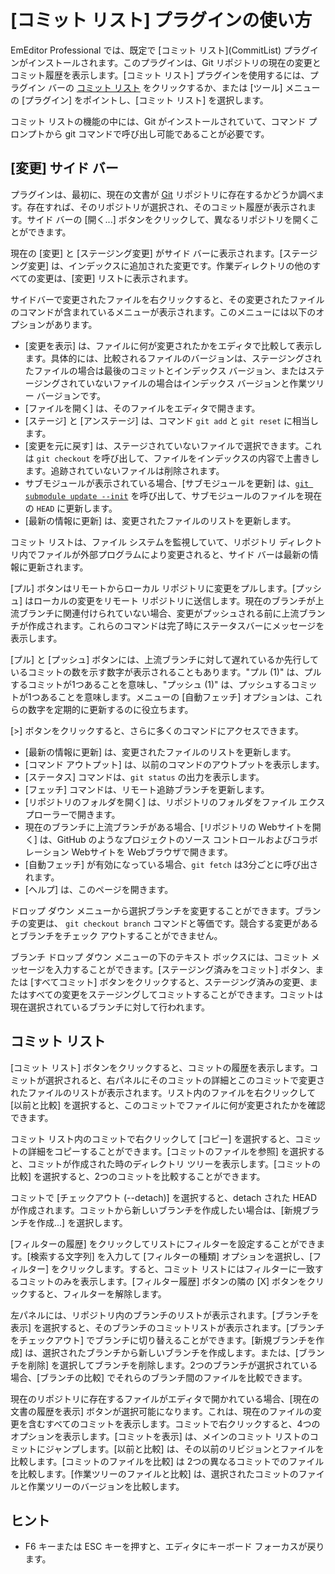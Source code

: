# \[コミット リスト\] プラグインの使い方

EmEditor Professional では、既定で \[コミット リスト\](CommitList) プラグインがインストールされます。このプラグインは、Git リポジトリの現在の変更とコミット履歴を表示します。\[コミット リスト\] プラグインを使用するには、プラグイン バーの [コミット リスト](../../images/plugin_commit_list.png) をクリックするか、または \[ツール\] メニューの \[プラグイン\] をポイントし、\[コミット リスト\] を選択します。

コミット リストの機能の中には、Git がインストールされていて、コマンド プロンプトから git コマンドで呼び出し可能であることが必要です。

## \[変更\] サイド バー

プラグインは、最初に、現在の文書が [Git](https://git-scm.com/) リポジトリに存在するかどうか調べます。存在すれば、そのリポジトリが選択され、そのコミット履歴が表示されます。サイド バーの \[開く...\] ボタンをクリックして、異なるリポジトリを開くことができます。

現在の \[変更\] と \[ステージング変更\] がサイド バーに表示されます。\[ステージング変更\] は、インデックスに追加された変更です。作業ディレクトリの他のすべての変更は、\[変更\] リストに表示されます。

サイドバーで変更されたファイルを右クリックすると、その変更されたファイルのコマンドが含まれているメニューが表示されます。このメニューには以下のオプションがあります。

- [変更を表示] は、ファイルに何が変更されたかをエディタで比較して表示します。具体的には、比較されるファイルのバージョンは、ステージングされたファイルの場合は最後のコミットとインデックス バージョン、またはステージングされていないファイルの場合はインデックス バージョンと作業ツリー バージョンです。
- [ファイルを開く] は、そのファイルをエディタで開きます。
- [ステージ] と [アンステージ] は、コマンド `git add` と `git reset` に相当します。
- [変更を元に戻す] は、ステージされていないファイルで選択できます。これは `git checkout` を呼び出して、ファイルをインデックスの内容で上書きします。追跡されていないファイルは削除されます。
- サブモジュールが表示されている場合、[サブモジュールを更新] は、[`git submodule update --init`](https://git-scm.com/docs/git-submodule#Documentation/git-submodule.txt-update--init--remote-N--no-fetch--no-recommend-shallow-f--force--checkout--rebase--merge--referenceltrepositorygt--depthltdepthgt--recursive--jobsltngt--no-single-branch--filterltfilterspecgt--ltpathgt82308203) を呼び出して、サブモジュールのファイルを現在の `HEAD` に更新します。
- [最新の情報に更新] は、変更されたファイルのリストを更新します。

コミット リストは、ファイル システムを監視していて、リポジトリ ディレクトリ内でファイルが外部プログラムにより変更されると、サイド バーは最新の情報に更新されます。

\[プル\] ボタンはリモートからローカル リポジトリに変更をプルします。\[プッシュ\] はローカルの変更をリモート リポジトリに送信します。現在のブランチが上流ブランチに関連付けられていない場合、変更がプッシュされる前に上流ブランチが作成されます。これらのコマンドは完了時にステータスバーにメッセージを表示します。

[プル] と [プッシュ] ボタンには、上流ブランチに対して遅れているか先行しているコミットの数を示す数字が表示されることもあります。"プル (1)" は、プルするコミットが1つあることを意味し、"プッシュ (1)" は、プッシュするコミットが1つあることを意味します。メニューの [自動フェッチ] オプションは、これらの数字を定期的に更新するのに役立ちます。

\[\>\] ボタンをクリックすると、さらに多くのコマンドにアクセスできます。

- [最新の情報に更新] は、変更されたファイルのリストを更新します。
- [コマンド アウトプット] は、以前のコマンドのアウトプットを表示します。
- [ステータス] コマンドは、`git status` の出力を表示します。
- [フェッチ] コマンドは、リモート追跡ブランチを更新します。
- [リポジトリのフォルダを開く] は、リポジトリのフォルダをファイル エクスプローラーで開きます。
- 現在のブランチに上流ブランチがある場合、[リポジトリの Webサイトを開く] は、GitHub のようなプロジェクトのソース コントロールおよびコラボレーション Webサイトを Webブラウザで開きます。
- [自動フェッチ] が有効になっている場合、`git fetch` は3分ごとに呼び出されます。
- [ヘルプ] は、このページを開きます。

ドロップ ダウン メニューから選択ブランチを変更することができます。ブランチの変更は、 `git checkout branch` コマンドと等価です。競合する変更があるとブランチをチェック アウトすることができません。

ブランチ ドロップ ダウン メニューの下のテキスト ボックスには、コミット メッセージを入力することができます。\[ステージング済みをコミット\] ボタン、または \[すべてコミット\] ボタンをクリックすると、ステージング済みの変更、またはすべての変更をステージングしてコミットすることができます。コミットは現在選択されているブランチに対して行われます。

## コミット リスト

\[コミット リスト\] ボタンをクリックすると、コミットの履歴を表示します。コミットが選択されると、右パネルにそのコミットの詳細とこのコミットで変更されたファイルのリストが表示されます。リスト内のファイルを右クリックして [以前と比較] を選択すると、このコミットでファイルに何が変更されたかを確認できます。

コミット リスト内のコミットで右クリックして \[コピー\] を選択すると、コミットの詳細をコピーすることができます。\[コミットのファイルを参照\] を選択すると、コミットが作成された時のディレクトリ ツリーを表示します。\[コミットの比較\] を選択すると、2つのコミットを比較することができます。

コミットで [チェックアウト (--detach)] を選択すると、detach された HEAD が作成されます。コミットから新しいブランチを作成したい場合は、[新規ブランチを作成...] を選択します。

\[フィルターの履歴\] をクリックしてリストにフィルターを設定することができます。\[検索する文字列\] を入力して \[フィルターの種類\] オプションを選択し、\[フィルター\] をクリックします。すると、コミット リストにはフィルターに一致するコミットのみを表示します。[フィルター履歴] ボタンの隣の [X] ボタンをクリックすると、フィルターを解除します。

左パネルには、リポジトリ内のブランチのリストが表示されます。[ブランチを表示] を選択すると、そのブランチのコミットリストが表示されます。[ブランチをチェックアウト] でブランチに切り替えることができます。[新規ブランチを作成] は、選択されたブランチから新しいブランチを作成します。または、[ブランチを削除] を選択してブランチを削除します。2つのブランチが選択されている場合、[ブランチの比較] でそれらのブランチ間のファイルを比較できます。

現在のリポジトリに存在するファイルがエディタで開かれている場合、\[現在の文書の履歴を表示\] ボタンが選択可能になります。これは、現在のファイルの変更を含むすべてのコミットを表示します。コミットで右クリックすると、4つのオプションを表示します。\[コミットを表示\] は、メインのコミット リストのコミットにジャンプします。\[以前と比較\] は、その以前のリビジョンとファイルを比較します。\[コミットのファイルを比較\] は 2つの異なるコミットでのファイルを比較します。\[作業ツリーのファイルと比較\] は、選択されたコミットのファイルと作業ツリーのバージョンを比較します。

## ヒント

- F6 キーまたは ESC キーを押すと、エディタにキーボード フォーカスが戻ります。
